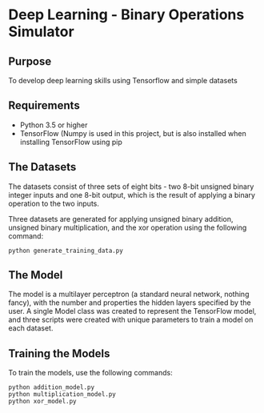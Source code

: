 # Deep Learning - Binary Operations Simulator

## Purpose

To develop deep learning skills using Tensorflow and simple datasets

## Requirements

- Python 3.5 or higher
- TensorFlow (Numpy is used in this project, but is also installed when installing TensorFlow using pip

## The Datasets

The datasets consist of three sets of eight bits - two 8-bit unsigned binary integer inputs and one 8-bit output, which is the result of applying a binary operation to the two inputs. 

Three datasets are generated for applying unsigned binary addition, unsigned binary multiplication, and the xor operation using the following command:

```
python generate_training_data.py
```

## The Model

The model is a multilayer perceptron (a standard neural network, nothing fancy), with the number and properties the hidden layers specified by the user. A single Model class was created to represent the TensorFlow model, and three scripts were created with unique parameters to train a model on each dataset.

## Training the Models

To train the models, use the following commands:

```
python addition_model.py
python multiplication_model.py
python xor_model.py
```


